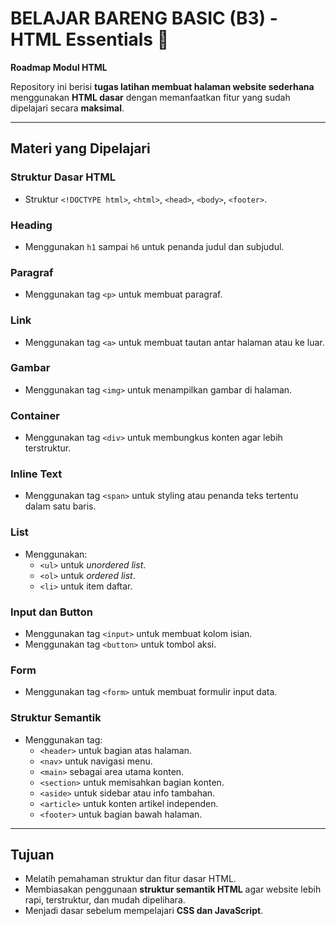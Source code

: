 # BELAJAR BARENG BASIC (B3) - HTML Essentials 🚀

**Roadmap Modul HTML**

Repository ini berisi **tugas latihan membuat halaman website sederhana** menggunakan **HTML dasar** dengan memanfaatkan fitur yang sudah dipelajari secara **maksimal**.

---

## Materi yang Dipelajari

### Struktur Dasar HTML
- Struktur `<!DOCTYPE html>`, `<html>`, `<head>`, `<body>`, `<footer>`.

### Heading
- Menggunakan `h1` sampai `h6` untuk penanda judul dan subjudul.

### Paragraf
- Menggunakan tag `<p>` untuk membuat paragraf.

### Link
- Menggunakan tag `<a>` untuk membuat tautan antar halaman atau ke luar.

### Gambar
- Menggunakan tag `<img>` untuk menampilkan gambar di halaman.

### Container
- Menggunakan tag `<div>` untuk membungkus konten agar lebih terstruktur.

### Inline Text
- Menggunakan tag `<span>` untuk styling atau penanda teks tertentu dalam satu baris.

### List
- Menggunakan:
  - `<ul>` untuk *unordered list*.
  - `<ol>` untuk *ordered list*.
  - `<li>` untuk item daftar.

### Input dan Button
- Menggunakan tag `<input>` untuk membuat kolom isian.
- Menggunakan tag `<button>` untuk tombol aksi.

### Form
- Menggunakan tag `<form>` untuk membuat formulir input data.

### Struktur Semantik
- Menggunakan tag:
  - `<header>` untuk bagian atas halaman.
  - `<nav>` untuk navigasi menu.
  - `<main>` sebagai area utama konten.
  - `<section>` untuk memisahkan bagian konten.
  - `<aside>` untuk sidebar atau info tambahan.
  - `<article>` untuk konten artikel independen.
  - `<footer>` untuk bagian bawah halaman.

---

## Tujuan
- Melatih pemahaman struktur dan fitur dasar HTML.
- Membiasakan penggunaan **struktur semantik HTML** agar website lebih rapi, terstruktur, dan mudah dipelihara.
- Menjadi dasar sebelum mempelajari **CSS dan JavaScript**.
